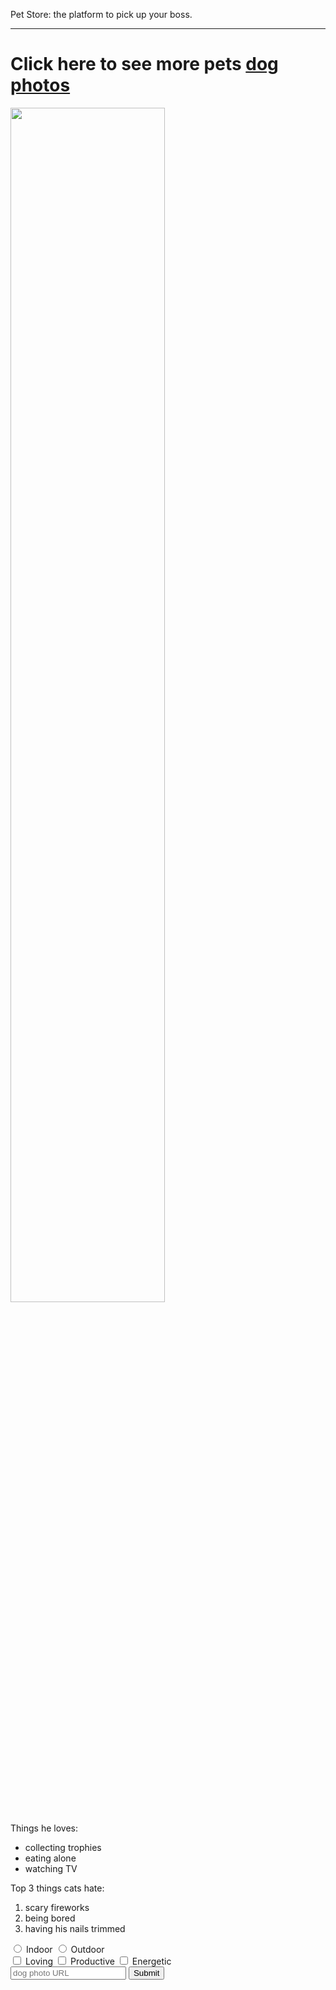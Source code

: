 Pet Store: the platform to pick up your boss. 
<html>
  <head>
  <hr>       
 </head>

<main>
  <h1>Click here to see more pets <a href= "https://www.bhg.com/pets/dogs/dog-names/cute-dog-names/"</a>dog photos</h1>

  <a href="#"><img src="https://imagesvc.meredithcorp.io/v3/mm/image?url=https%3A%2F%2Fstatic.onecms.io%2Fwp-content%2Fuploads%2Fsites%2F37%2F2020%2F09%2F22%2F50-cute-dog-names.jpg" width="70%"/></a>
<div>
  <p>Things he loves:</p>
  <ul>
    <li>collecting trophies</li>
    <li>eating alone</li>
    <li>watching TV</li>
  </ul>
  <p>Top 3 things cats hate:</p>
  <ol>
    <li>scary fireworks</li>
    <li>being bored</li>
    <li>having his nails trimmed</li>
  </ol>
</div>
  <form action="https://unsplash.com/s/photos/dogs">
    <label for="indoor"><input id="indoor" type="radio" name="indoor-outdoor" value="indoor"> Indoor</label>
    <label for="outdoor"><input id="outdoor" type="radio" name="indoor-outdoor" value="outdoor"> Outdoor</label><br>
    <label for="loving"><input id="loving" type="checkbox" name="personality" value="loving"> Loving</label>
    <label for="productive"><input id="productive" type="checkbox" name="personality" value="productive"> Productive</label>
    <label for="energetic"><input id="energetic" type="checkbox" name="personality" value="energetic"> Energetic</label><br>
    <input type="text" placeholder="dog photo URL" required>
    <button type="submit">Submit</button>
  </form>
</main>


</html>
